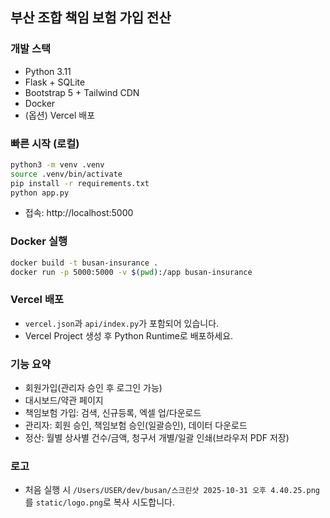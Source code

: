 ## 부산 조합 책임 보험 가입 전산

### 개발 스택
- Python 3.11
- Flask + SQLite
- Bootstrap 5 + Tailwind CDN
- Docker
- (옵션) Vercel 배포

### 빠른 시작 (로컬)
```bash
python3 -m venv .venv
source .venv/bin/activate
pip install -r requirements.txt
python app.py
```

- 접속: http://localhost:5000

### Docker 실행
```bash
docker build -t busan-insurance .
docker run -p 5000:5000 -v $(pwd):/app busan-insurance
```

### Vercel 배포
- `vercel.json`과 `api/index.py`가 포함되어 있습니다.
- Vercel Project 생성 후 Python Runtime로 배포하세요.

### 기능 요약
- 회원가입(관리자 승인 후 로그인 가능)
- 대시보드/약관 페이지
- 책임보험 가입: 검색, 신규등록, 엑셀 업/다운로드
- 관리자: 회원 승인, 책임보험 승인(일괄승인), 데이터 다운로드
- 정산: 월별 상사별 건수/금액, 청구서 개별/일괄 인쇄(브라우저 PDF 저장)

### 로고
- 처음 실행 시 `/Users/USER/dev/busan/스크린샷 2025-10-31 오후 4.40.25.png`를 `static/logo.png`로 복사 시도합니다.
